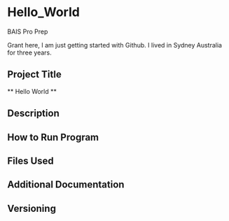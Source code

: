 # Hello_World
BAIS Pro Prep

Grant here, I am just getting started with Github. I lived in Sydney Australia for three years.
## Project Title
** Hello World **
## Description
## How to Run Program
## Files Used
## Additional Documentation
## Versioning
